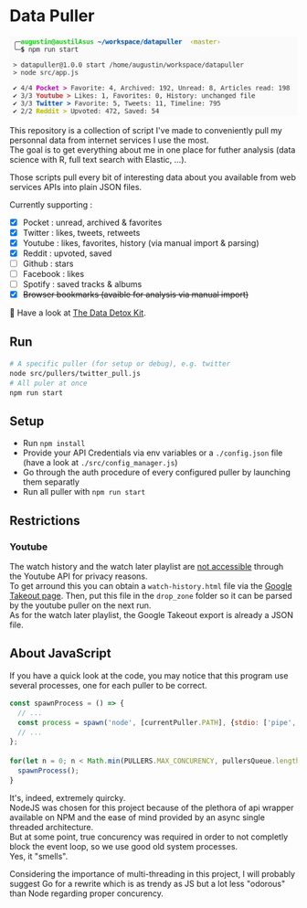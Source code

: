 # Data Puller

![Pull all CLI](./screenshot_pull.png)


This repository is a collection of script I've made to conveniently pull my personnal data from internet services I use the most.  
The goal is to get everything about me in one place for futher analysis (data science with R, full text search with Elastic, ...).

Those scripts pull every bit of interesting data about you available from web services APIs into plain JSON files.

Currently supporting :

- [X] Pocket : unread, archived & favorites
- [X] Twitter : likes, tweets, retweets
- [X] Youtube : likes, favorites, history (via manual import & parsing)
- [X] Reddit : upvoted, saved
- [ ] Github : stars
- [ ] Facebook : likes
- [ ] Spotify : saved tracks & albums
- [X] ~~Browser bookmarks (avaible for analysis via manual import)~~

:hospital: Have a look at [The Data Detox Kit](https://datadetox.myshadow.org/en/detox).

## Run

```bash
# A specific puller (for setup or debug), e.g. twitter
node src/pullers/twitter_pull.js
# All puler at once
npm run start
```

## Setup

* Run `npm install`
* Provide your API Credentials via env variables or a `./config.json` file (have a look at `./src/config_manager.js`)
* Go through the auth procedure of every configured puller by launching them separatly
* Run all puller with `npm run start`

## Restrictions

### Youtube

The watch history and the watch later playlist are [not accessible](https://developers.google.com/youtube/v3/revision_history#september-15-2016) through the Youtube API for privacy reasons.  
To get arround this you can obtain a `watch-history.html` file via the [Google Takeout page](https://takeout.google.com/settings/takeout).
Then, put this file in the `drop_zone` folder so it can be parsed by the youtube puller on the next run.  
As for the watch later playlist, the Google Takeout export is already a JSON file.

## About JavaScript

If you have a quick look at the code, you may notice that this program use several processes, one for each puller to be correct.

```js
const spawnProcess = () => {
  // ...
  const process = spawn('node', [currentPuller.PATH], {stdio: ['pipe', 'pipe', 'pipe', 'ipc']});
  // ...
};

for(let n = 0; n < Math.min(PULLERS.MAX_CONCURENCY, pullersQueue.length); n++) {
  spawnProcess();
}
```

It's, indeed, extremely quircky.  
NodeJS was chosen for this project because of the plethora of api wrapper available on NPM and the ease of mind provided by an async single threaded architecture.  
But at some point, true concurency was required in order to not completly block the event loop, so we use good old system processes.  
Yes, it "smells".

Considering the importance of multi-threading in this project, I will probably suggest Go for a rewrite which is as trendy as JS but a lot less "odorous" than Node regarding proper concurency.
